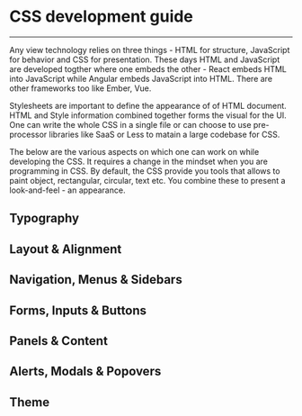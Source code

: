 # CSS development guide
---
Any view technology relies on three things - HTML for structure, JavaScript for behavior and CSS for presentation. These days HTML and JavaScript are developed togther where one embeds the other - React embeds HTML into JavaScript while Angular embeds JavaScript into HTML. There are other frameworks too like Ember, Vue. 

Stylesheets are important to define the appearance of of HTML document. HTML and Style information combined together forms the visual for the UI. One can write the whole CSS in a single file or can choose to use pre-processor libraries like SaaS or Less to matain a large codebase for CSS.

The below are the various aspects on which one can work on while developing the CSS. It requires a change in the mindset when you are programming in CSS. By default, the CSS provide you tools that allows to paint object, rectangular, circular, text etc. You combine these to present a look-and-feel - an appearance.

## Typography

## Layout & Alignment

## Navigation, Menus & Sidebars

## Forms, Inputs & Buttons

## Panels & Content

## Alerts, Modals & Popovers

## Theme